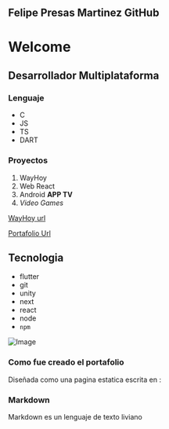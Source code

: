 ## Felipe Presas Martinez GitHub 

#  Welcome

## Desarrollador Multiplataforma

### Lenguaje

- C
- JS
- TS
- DART

### Proyectos
1. WayHoy
2. Web React
3. Android **APP TV**
4. _Video Games_

[WayHoy url](https://wayhoy.com/)

[Portafolio Url](https://felipepresas.github.io/)

## Tecnologia

- flutter
- git
- unity
- next
- react
- node
- `npm`

![Image](https://wayhoy.com/wp-content/uploads/2020/06/logo104-400x168.png)

### Como fue creado el portafolio

Diseñada como una pagina estatica escrita en :
### Markdown

Markdown es un lenguaje de texto liviano


